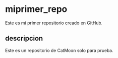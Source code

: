 # miprimer_repo
Este es mi primer repositorio creado en GitHub.

## descripcion
Este es un repositorio de CatMoon solo para prueba.
